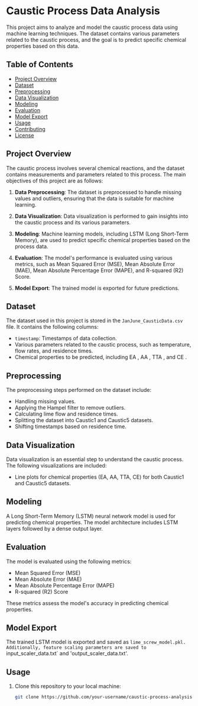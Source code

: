# Caustic Process Data Analysis

This project aims to analyze and model the caustic process data using machine learning techniques. The dataset contains various parameters related to the caustic process, and the goal is to predict specific chemical properties based on this data.

## Table of Contents

- [Project Overview](#project-overview)
- [Dataset](#dataset)
- [Preprocessing](#preprocessing)
- [Data Visualization](#data-visualization)
- [Modeling](#modeling)
- [Evaluation](#evaluation)
- [Model Export](#model-export)
- [Usage](#usage)
- [Contributing](#contributing)
- [License](#license)

## Project Overview

The caustic process involves several chemical reactions, and the dataset contains measurements and parameters related to this process. The main objectives of this project are as follows:

1. **Data Preprocessing**: The dataset is preprocessed to handle missing values and outliers, ensuring that the data is suitable for machine learning.

2. **Data Visualization**: Data visualization is performed to gain insights into the caustic process and its various parameters.

3. **Modeling**: Machine learning models, including LSTM (Long Short-Term Memory), are used to predict specific chemical properties based on the process data.

4. **Evaluation**: The model's performance is evaluated using various metrics, such as Mean Squared Error (MSE), Mean Absolute Error (MAE), Mean Absolute Percentage Error (MAPE), and R-squared (R2) Score.

5. **Model Export**: The trained model is exported for future predictions.

## Dataset

The dataset used in this project is stored in the `JanJune_CausticData.csv` file. It contains the following columns:

- `timestamp`: Timestamps of data collection.
- Various parameters related to the caustic process, such as temperature, flow rates, and residence times.
- Chemical properties to be predicted, including EA , AA , TTA , and CE .

## Preprocessing

The preprocessing steps performed on the dataset include:

- Handling missing values.
- Applying the Hampel filter to remove outliers.
- Calculating lime flow and residence times.
- Splitting the dataset into Caustic1 and Caustic5 datasets.
- Shifting timestamps based on residence time.

## Data Visualization

Data visualization is an essential step to understand the caustic process. The following visualizations are included:

- Line plots for chemical properties (EA, AA, TTA, CE) for both Caustic1 and Caustic5 datasets.

## Modeling

A Long Short-Term Memory (LSTM) neural network model is used for predicting chemical properties. The model architecture includes LSTM layers followed by a dense output layer.

## Evaluation

The model is evaluated using the following metrics:

- Mean Squared Error (MSE)
- Mean Absolute Error (MAE)
- Mean Absolute Percentage Error (MAPE)
- R-squared (R2) Score

These metrics assess the model's accuracy in predicting chemical properties.

## Model Export

The trained LSTM model is exported and saved as `lime_screw_model.pkl. Additionally, feature scaling parameters are saved to `input_scaler_data.txt` and 'output_scaler_data.txt'.

## Usage

1. Clone this repository to your local machine:

   ```bash
   git clone https://github.com/your-username/caustic-process-analysis.git



